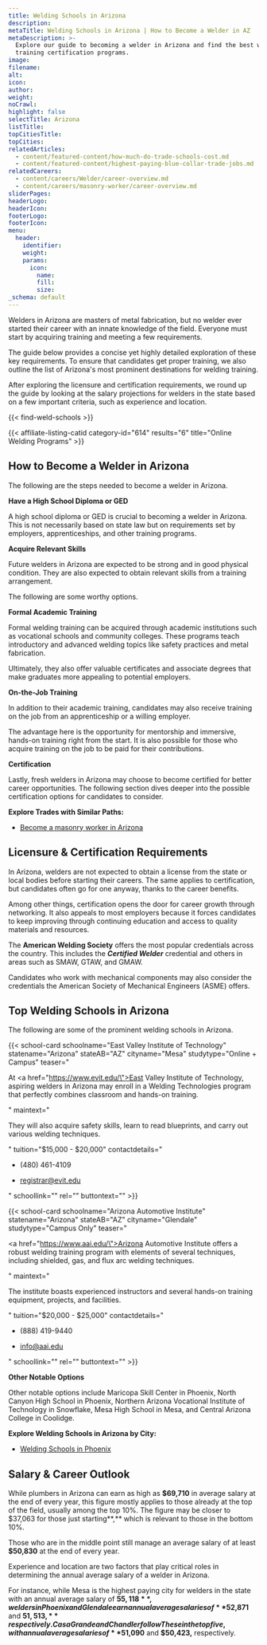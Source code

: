 ```yaml
---
title: Welding Schools in Arizona
description:
metaTitle: Welding Schools in Arizona | How to Become a Welder in AZ
metaDescription: >-
  Explore our guide to becoming a welder in Arizona and find the best welding
  training certification programs.
image:
filename:
alt:
icon:
author:
weight:
noCrawl:
highlight: false
selectTitle: Arizona
listTitle:
topCitiesTitle:
topCities:
relatedArticles:
  - content/featured-content/how-much-do-trade-schools-cost.md
  - content/featured-content/highest-paying-blue-collar-trade-jobs.md
relatedCareers:
  - content/careers/Welder/career-overview.md
  - content/careers/masonry-worker/career-overview.md
sliderPages:
headerLogo:
headerIcon:
footerLogo:
footerIcon:
menu:
  header:
    identifier:
    weight:
    params:
      icon:
        name:
        fill:
        size:
_schema: default
---
```

Welders in Arizona are masters of metal fabrication, but no welder ever started their career with an innate knowledge of the field. Everyone must start by acquiring training and meeting a few requirements.

The guide below provides a concise yet highly detailed exploration of these key requirements. To ensure that candidates get proper training, we also outline the list of Arizona's most prominent destinations for welding training.

After exploring the licensure and certification requirements, we round up the guide by looking at the salary projections for welders in the state based on a few important criteria, such as experience and location.

{{< find-weld-schools >}}

{{< affiliate-listing-catid category-id="614" results="6" title="Online Welding Programs" >}}

## **How to Become a Welder in Arizona**

The following are the steps needed to become a welder in Arizona.

**Have a High School Diploma or GED**

A high school diploma or GED is crucial to becoming a welder in Arizona. This is not necessarily based on state law but on requirements set by employers, apprenticeships, and other training programs.

**Acquire Relevant Skills**

Future welders in Arizona are expected to be strong and in good physical condition. They are also expected to obtain relevant skills from a training arrangement.

The following are some worthy options.

**Formal Academic Training**

Formal welding training can be acquired through academic institutions such as vocational schools and community colleges. These programs teach introductory and advanced welding topics like safety practices and metal fabrication.

Ultimately, they also offer valuable certificates and associate degrees that make graduates more appealing to potential employers.

**On-the-Job Training**

In addition to their academic training, candidates may also receive training on the job from an apprenticeship or a willing employer.

The advantage here is the opportunity for mentorship and immersive, hands-on training right from the start. It is also possible for those who acquire training on the job to be paid for their contributions.

**Certification**

Lastly, fresh welders in Arizona may choose to become certified for better career opportunities. The following section dives deeper into the possible certification options for candidates to consider.

**Explore Trades with Similar Paths:**

* [Become a masonry worker in Arizona](https://toptradeschools.com/near-you/masonry-worker/arizona/)

## **Licensure & Certification Requirements**

In Arizona, welders are not expected to obtain a license from the state or local bodies before starting their careers. The same applies to certification, but candidates often go for one anyway, thanks to the career benefits.

Among other things, certification opens the door for career growth through networking. It also appeals to most employers because it forces candidates to keep improving through continuing education and access to quality materials and resources.

The **American Welding Society** offers the most popular credentials across the country. This includes the ***Certified Welder*** credential and others in areas such as SMAW, GTAW, and GMAW.

Candidates who work with mechanical components may also consider the credentials the American Society of Mechanical Engineers (ASME) offers.

## **Top Welding Schools in Arizona**

The following are some of the prominent welding schools in Arizona.

{{< school-card schoolname="East Valley Institute of Technology" statename="Arizona" stateAB="AZ" cityname="Mesa" studytype="Online + Campus" teaser="<p>At <a href=\"https://www.evit.edu/\">East Valley Institute of Technology</a>, aspiring welders in Arizona may enroll in a Welding Technologies program that perfectly combines classroom and hands-on training.</p>" maintext="<p>They will also acquire safety skills, learn to read blueprints, and carry out various welding techniques.</p>" tuition="$15,000 - $20,000" contactdetails="<ul><li><p>(480) 461-4109</p></li><li><p>registrar@evit.edu</p></li></ul>" schoollink="" rel="" buttontext="" >}}

{{< school-card schoolname="Arizona Automotive Institute" statename="Arizona" stateAB="AZ" cityname="Glendale" studytype="Campus Only" teaser="<p><a href=\"https://www.aai.edu/\">Arizona Automotive Institute</a> offers a robust welding training program with elements of several techniques, including shielded, gas, and flux arc welding techniques.</p>" maintext="<p>The institute boasts experienced instructors and several hands-on training equipment, projects, and facilities.</p>" tuition="$20,000 - $25,000" contactdetails="<ul><li><p>(888) 419-9440</p></li><li><p>info@aai.edu</p></li></ul>" schoollink="" rel="" buttontext="" >}}

**Other Notable Options**

Other notable options include Maricopa Skill Center in Phoenix, North Canyon High School in Phoenix, Northern Arizona Vocational Institute of Technology in Snowflake, Mesa High School in Mesa, and Central Arizona College in Coolidge.

**Explore Welding Schools in Arizona by City:**

* [Welding Schools in Phoenix](https://toptradeschools.com/near-you/welder/arizona/phoenix/)

## **Salary & Career Outlook**

While plumbers in Arizona can earn as high as **$69,710** in average salary at the end of every year, this figure mostly applies to those already at the top of the field, usually among the top 10%. The figure may be closer to $37,063 for those just starting\*\*,\*\* which is relevant to those in the bottom 10%.

Those who are in the middle point still manage an average salary of at least **$50,830** at the end of every year.

Experience and location are two factors that play critical roles in determining the annual average salary of a welder in Arizona.

For instance, while Mesa is the highest paying city for welders in the state with an annual average salary of **$55,118**, welders in Phoenix and Glendale earn annual average salaries of **$52,871** and **$51,513,** respectively. Casa Grande and Chandler follow These in the top five, with annual average salaries of **$51,090** and **$50,423,** respectively.
